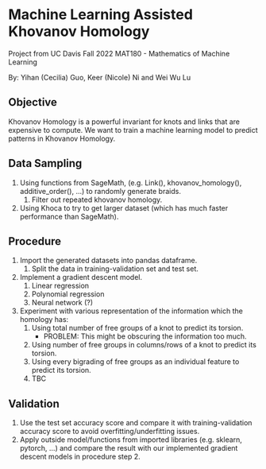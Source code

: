 # Machine Learning Assisted Khovanov Homology

Project from UC Davis Fall 2022 MAT180 - Mathematics of Machine Learning

By: Yihan (Cecilia) Guo, Keer (Nicole) Ni and Wei Wu Lu

## Objective

Khovanov Homology is a powerful invariant for knots and links that are expensive to compute. We want to train a machine learning model to predict patterns in Khovanov Homology. 

## Data Sampling

1. Using functions from SageMath, (e.g. Link(), khovanov_homology(), additive_order(), ...) to randomly generate braids.
    1. Filter out repeated khovanov homology.
2. Using Khoca to try to get larger dataset (which has much faster performance than SageMath).

## Procedure

1. Import the generated datasets into pandas dataframe.
    1. Split the data in training-validation set and test set.
2. Implement a gradient descent model.
    1. Linear regression
    2. Polynomial regression
    3. Neural network (?)
3. Experiment with various representation of the information which the homology has:
    1. Using total number of free groups of a knot to predict its torsion.
        - PROBLEM: This might be obscuring the information too much.
    2. Using number of free groups in columns/rows of a knot to predict its torsion.
    3. Using every bigrading of free groups as an individual feature to predict its torsion.
    4. TBC

## Validation

1. Use the test set accuracy score and compare it with training-validation accuracy score to avoid overfitting/underfitting issues. 
2. Apply outside model/functions from imported libraries (e.g. sklearn, pytorch, ...) and compare the result with our implemented gradient descent models in procedure step 2. 
